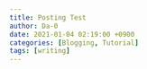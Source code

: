 ```yaml
---
title: Posting Test
author: Da-0
date: 2021-01-04 02:19:00 +0900
categories: [Blogging, Tutorial]
tags: [writing]
---
```


